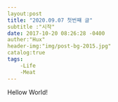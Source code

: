 ```yaml
---
layout:post
title: "2020.09.07 첫번쨰 글"
subtitle :"시작"
date: 2017-10-20 08:26:28 -0400
auther:"Hux"
header-img:"img/post-bg-2015.jpg"
catalog:true
tags:
    -Life
    -Meat
---
```


Hellow World!
